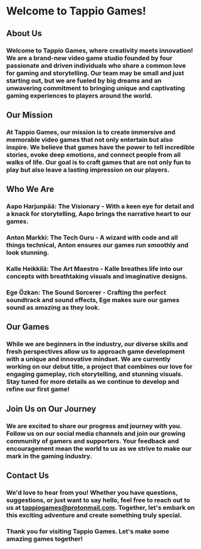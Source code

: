 # Welcome to Tappio Games!
## About Us
### Welcome to Tappio Games, where creativity meets innovation! We are a brand-new video game studio founded by four passionate and driven individuals who share a common love for gaming and storytelling. Our team may be small and just starting out, but we are fueled by big dreams and an unwavering commitment to bringing unique and captivating gaming experiences to players around the world.

## Our Mission
### At Tappio Games, our mission is to create immersive and memorable video games that not only entertain but also inspire. We believe that games have the power to tell incredible stories, evoke deep emotions, and connect people from all walks of life. Our goal is to craft games that are not only fun to play but also leave a lasting impression on our players.

## Who We Are
### Aapo Harjunpää: The Visionary - With a keen eye for detail and a knack for storytelling, Aapo brings the narrative heart to our games.
### Anton Markki: The Tech Guru - A wizard with code and all things technical, Anton ensures our games run smoothly and look stunning.
### Kalle Heikkilä: The Art Maestro - Kalle breathes life into our concepts with breathtaking visuals and imaginative designs.
### Ege Özkan: The Sound Sorcerer - Crafting the perfect soundtrack and sound effects, Ege makes sure our games sound as amazing as they look.

## Our Games
### While we are beginners in the industry, our diverse skills and fresh perspectives allow us to approach game development with a unique and innovative mindset. We are currently working on our debut title, a project that combines our love for engaging gameplay, rich storytelling, and stunning visuals. Stay tuned for more details as we continue to develop and refine our first game!

## Join Us on Our Journey
### We are excited to share our progress and journey with you. Follow us on our social media channels and join our growing community of gamers and supporters. Your feedback and encouragement mean the world to us as we strive to make our mark in the gaming industry.

## Contact Us
### We'd love to hear from you! Whether you have questions, suggestions, or just want to say hello, feel free to reach out to us at tappiogames@protonmail.com. Together, let's embark on this exciting adventure and create something truly special.

### Thank you for visiting Tappio Games. Let's make some amazing games together!
